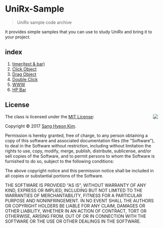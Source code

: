 # UniRx-Sample
> UniRx sample code archive

It provides simple samples that you can use to study UniRx and bring it to your project.

## index
1. [timer(text & bar)](https://github.com/rlatkdgus500/UniRx-Sample/tree/master/Assets/01.%20Timer)
2. [Click Object](https://github.com/rlatkdgus500/UniRx-Sample/tree/master/Assets/02.%20ClickObject)
3. [Drag Object](https://github.com/rlatkdgus500/UniRx-Sample/tree/master/Assets/03.%20DragObject)
4. [Double Click](https://github.com/rlatkdgus500/UniRx-Sample/tree/master/Assets/04.%20DoubleClick)
5. [WWW](https://github.com/rlatkdgus500/UniRx-Sample/tree/master/Assets/05.%20WWW)
6. [HP Bar](https://github.com/rlatkdgus500/UniRx-Sample/tree/master/Assets/06.%20HP%20Bar)

## License

<img align="right" src="http://opensource.org/trademarks/opensource/OSI-Approved-License-100x137.png">

The class is licensed under the [MIT License](http://opensource.org/licenses/MIT):

Copyright &copy; 2017 [Sang Hyeon Kim](http://www.github.com/rlatkdgus500).

Permission is hereby granted, free of charge, to any person obtaining a copy of this software and associated documentation files (the "Software"), to deal in the Software without restriction, including without limitation the rights to use, copy, modify, merge, publish, distribute, sublicense, and/or sell copies of the Software, and to permit persons to whom the Software is furnished to do so, subject to the following conditions:

The above copyright notice and this permission notice shall be included in all copies or substantial portions of the Software.

THE SOFTWARE IS PROVIDED "AS IS", WITHOUT WARRANTY OF ANY KIND, EXPRESS OR IMPLIED, INCLUDING BUT NOT LIMITED TO THE WARRANTIES OF MERCHANTABILITY, FITNESS FOR A PARTICULAR PURPOSE AND NONINFRINGEMENT. IN NO EVENT SHALL THE AUTHORS OR COPYRIGHT HOLDERS BE LIABLE FOR ANY CLAIM, DAMAGES OR OTHER LIABILITY, WHETHER IN AN ACTION OF CONTRACT, TORT OR OTHERWISE, ARISING FROM, OUT OF OR IN CONNECTION WITH THE SOFTWARE OR THE USE OR OTHER DEALINGS IN THE SOFTWARE.
